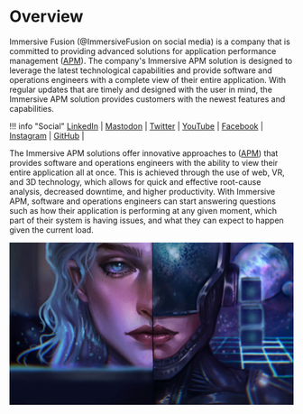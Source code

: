 # Overview 

Immersive Fusion (&commat;ImmersiveFusion on social media) is a company that is committed to providing advanced solutions for application performance management ([APM](apm)). The company's Immersive APM solution is designed to leverage the latest technological capabilities and provide software and operations engineers with a complete view of their entire application. With regular updates that are timely and designed with the user in mind, the Immersive APM solution provides customers with the newest features and capabilities.

!!! info "Social"
    [LinkedIn](https://www.linkedin.com/company/immersivefusion) | 
    [Mastodon](https://mastodon.social/@immersivefusion) |
    [Twitter](https://twitter.com/immersivefusion) |
    [YouTube](https://www.youtube.com/@immersivefusion) |
    [Facebook](https://www.facebook.com/immersivefusion) |
    [Instagram](https://www.instagram.com/immersivefusion) |
    [GitHub](https://github.com/immersivefusion) |

The Immersive APM solutions offer innovative approaches to ([APM](apm)) that provides software and operations engineers with the ability to view their entire application all at once. This is achieved through the use of web, VR, and 3D technology, which allows for quick and effective root-cause analysis, decreased downtime, and higher productivity. With Immersive APM, software and operations engineers can start answering questions such as how their application is performing at any given moment, which part of their system is having issues, and what they can expect to happen given the current load.

![Immersive Fusion](img/avatar.png)